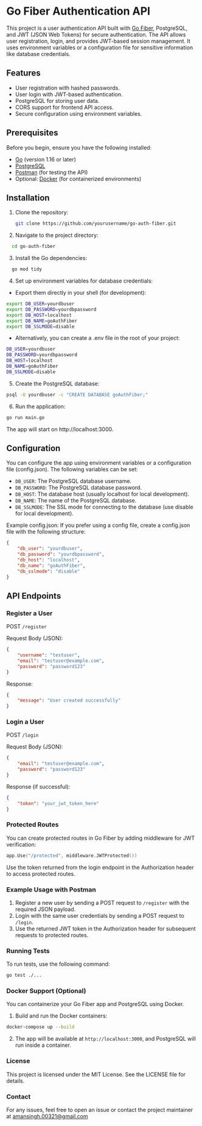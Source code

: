 # Go Fiber Authentication API

This project is a user authentication API built with [Go Fiber](https://gofiber.io/), PostgreSQL, and JWT (JSON Web Tokens) for secure authentication. The API allows user registration, login, and provides JWT-based session management. It uses environment variables or a configuration file for sensitive information like database credentials.

## Features

- User registration with hashed passwords.
- User login with JWT-based authentication.
- PostgreSQL for storing user data.
- CORS support for frontend API access.
- Secure configuration using environment variables.

## Prerequisites

Before you begin, ensure you have the following installed:

- [Go](https://golang.org/doc/install) (version 1.16 or later)
- [PostgreSQL](https://www.postgresql.org/download/)
- [Postman](https://www.postman.com/downloads/) (for testing the API)
- Optional: [Docker](https://www.docker.com/) (for containerized environments)

## Installation

1. Clone the repository:
   ```bash
   git clone https://github.com/yourusername/go-auth-fiber.git
   ```
2. Navigate to the project directory:

```bash
  cd go-auth-fiber
```
3. Install the Go dependencies:

```bash
  go mod tidy
```
4. Set up environment variables for database credentials:

  * Export them directly in your shell (for development):

```bash
export DB_USER=yourdbuser
export DB_PASSWORD=yourdbpassword
export DB_HOST=localhost
export DB_NAME=goAuthFiber
export DB_SSLMODE=disable
```
  * Alternatively, you can create a .env file in the root of your project:

```bash
DB_USER=yourdbuser
DB_PASSWORD=yourdbpassword
DB_HOST=localhost
DB_NAME=goAuthFiber
DB_SSLMODE=disable
```
5. Create the PostgreSQL database:

```bash
psql -U yourdbuser -c "CREATE DATABASE goAuthFiber;"
```
6. Run the application:

```bash
go run main.go
```
The app will start on http://localhost:3000.

## Configuration
You can configure the app using environment variables or a configuration file (config.json). The following variables can be set:

* `DB_USER`: The PostgreSQL database username.
* `DB_PASSWORD`: The PostgreSQL database password.
* `DB_HOST`: The database host (usually localhost for local development).
* `DB_NAME`: The name of the PostgreSQL database.
* `DB_SSLMODE`: The SSL mode for connecting to the database (use disable for local development).

Example config.json:
If you prefer using a config file, create a config.json file with the following structure:

```json
{
    "db_user": "yourdbuser",
    "db_password": "yourdbpassword",
    "db_host": "localhost",
    "db_name": "goAuthFiber",
    "db_sslmode": "disable"
}
```
## API Endpoints
### Register a User
POST `/register`

Request Body (JSON):

```json
{
    "username": "testuser",
    "email": "testuser@example.com",
    "password": "password123"
}
```
Response:

```json
{
    "message": "User created successfully"
}
```
### Login a User
POST `/login`

Request Body (JSON):

```json
{
    "email": "testuser@example.com",
    "password": "password123"
}
```
Response (if successful):

```json
{
    "token": "your_jwt_token_here"
}
```
### Protected Routes
You can create protected routes in Go Fiber by adding middleware for JWT verification:

```go
app.Use("/protected", middleware.JWTProtected())
```
Use the token returned from the login endpoint in the Authorization header to access protected routes.

### Example Usage with Postman
1. Register a new user by sending a POST request to `/register` with the required JSON payload.
2. Login with the same user credentials by sending a POST request to `/login`.
3. Use the returned JWT token in the Authorization header for subsequent requests to protected routes.

### Running Tests
To run tests, use the following command:

```bash
go test ./...
```
### Docker Support (Optional)
You can containerize your Go Fiber app and PostgreSQL using Docker.

1. Build and run the Docker containers:

```bash
docker-compose up --build
```
2. The app will be available at `http://localhost:3000`, and PostgreSQL will run inside a container.

### License
This project is licensed under the MIT License. See the LICENSE file for details.

### Contact
For any issues, feel free to open an issue or contact the project maintainer at amansingh.00321@gmail.com






